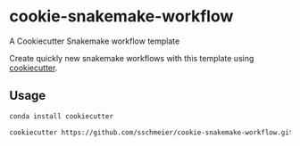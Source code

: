 # cookie-snakemake-workflow
A Cookiecutter Snakemake workflow template

Create quickly new snakemake workflows with this template using [cookiecutter](https://cookiecutter.readthedocs.io/en/latest/usage.html).

## Usage

```bash
conda install cookiecutter

cookiecutter https://github.com/sschmeier/cookie-snakemake-workflow.git
```
